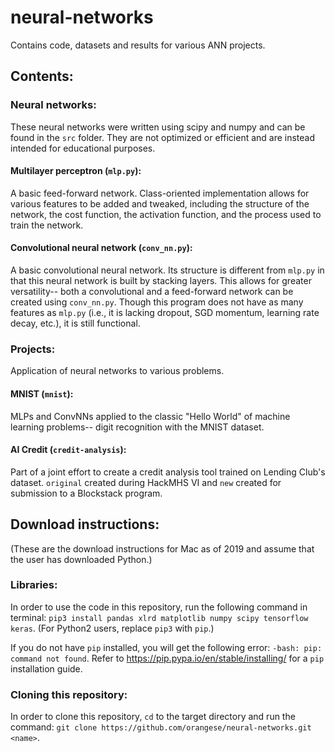 # neural-networks

Contains code, datasets and results for various ANN projects.

## Contents:

### Neural networks:

These neural networks were written using scipy and numpy and can be found in the `src` folder. They are not optimized or efficient and are instead intended for educational purposes.

#### Multilayer perceptron (`mlp.py`): 

A basic feed-forward network. Class-oriented implementation allows for various features to be added and tweaked, including the structure of the network, the cost function, the activation function, and the process used to train the network. 

#### Convolutional neural network (`conv_nn.py`):

A basic convolutional neural network. Its structure is different from `mlp.py` in that this neural network is built by stacking layers. This allows for greater versatility-- both a convolutional and a feed-forward network can be created using `conv_nn.py`. Though this program does not have as many features as `mlp.py` (i.e., it is lacking dropout, SGD momentum, learning rate decay, etc.), it is still functional.

### Projects:

Application of neural networks to various problems.

#### MNIST (`mnist`):

MLPs and ConvNNs applied to the classic "Hello World" of machine learning problems-- digit recognition with the MNIST dataset.

#### AI Credit (`credit-analysis`):

Part of a joint effort to create a credit analysis tool trained on Lending Club's dataset. `original` created during HackMHS VI and `new` created for submission to a Blockstack program.

## Download instructions:

(These are the download instructions for Mac as of 2019 and assume that the user has downloaded Python.)

### Libraries:

In order to use the code in this repository, run the following command in terminal: `pip3 install pandas xlrd matplotlib numpy scipy tensorflow keras`. (For Python2 users, replace `pip3` with `pip`.)

If you do not have `pip` installed, you will get the following error: `-bash: pip: command not found`. Refer to https://pip.pypa.io/en/stable/installing/ for a `pip` installation guide.

### Cloning this repository:

In order to clone this repository, `cd` to the target directory and run the command: `git clone https://github.com/orangese/neural-networks.git <name>`.
